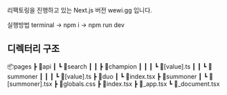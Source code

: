 리팩토링을 진행하고 있는 Next.js 버전 wewi.gg 입니다.

실행방법
terminal -> npm i -> npm run dev


## 디렉터리 구조
📦pages
┣ 📂api
┃ ┗ 📂search
┃ ┃ ┣ 📂champion
┃ ┃ ┃ ┗ 📜[value].ts
┃ ┃ ┗ 📂summoner
┃ ┃ ┃ ┗ 📜[value].ts
┣ 📂duo
 ┃ ┗ 📜index.tsx
 ┣ 📂summoner
 ┃ ┗ 📜[summoner].tsx
 ┣ 📜globals.css
 ┣ 📜index.tsx
 ┣ 📜_app.tsx
 ┗ 📜_document.tsx
